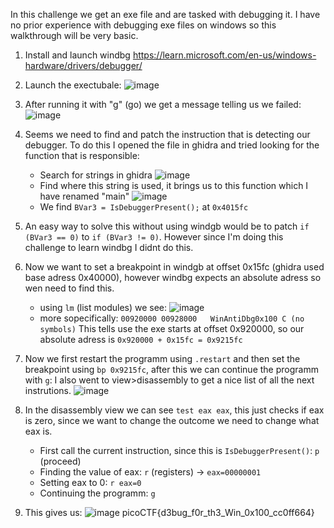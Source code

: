 In this challenge we get an exe file and are tasked with debugging it. I have no prior experience with debugging exe files on windows so this walkthrough will be very basic.

1) Install and launch windbg https://learn.microsoft.com/en-us/windows-hardware/drivers/debugger/

2) Launch the exectubale:
   ![image](https://github.com/user-attachments/assets/7b3ee390-fdb9-471c-8d53-8676fb28c4bc)

3) After running it with "g" (go) we get a message telling us we failed:
   ![image](https://github.com/user-attachments/assets/ca51deb7-b615-4fa9-b49a-568873efbf5a)

4) Seems we need to find and patch the instruction that is detecting our debugger. To do this I opened the file in ghidra and tried looking for the function that is responsible:
   - Search for strings in ghidra
     ![image](https://github.com/user-attachments/assets/837861dc-6e27-4e0b-94c2-d0ac9af1b633)
   - Find where this string is used, it brings us to this function which I have renamed "main"
     ![image](https://github.com/user-attachments/assets/9a511bf0-97fc-4072-afb3-9d4bebd67ce8)
   - We find `BVar3 = IsDebuggerPresent();` at `0x4015fc`

  5) An easy way to solve this without using windgb would be to patch `if (BVar3 == 0)` to `if (BVar3 != 0)`. However since I'm doing this challenge to learn windbg I didnt do this.
  6) Now we want to set a breakpoint in windgb at offset 0x15fc (ghidra used base adress 0x40000), however windbg expects an absolute adress so wen need to find this.
     - using `lm` (list modules) we see:
       ![image](https://github.com/user-attachments/assets/8f58062d-f89c-4645-8bde-b047db0a50eb)
     - more sopecifically: `00920000 00928000   WinAntiDbg0x100 C (no symbols)`
     This tells use the exe starts at offset 0x920000, so our absolute adress is `0x920000 + 0x15fc = 0x9215fc`
  7) Now we first restart the programm using `.restart` and then set the breakpoint using `bp 0x9215fc`, after this we can continue the programm with `g`:
     I also went to view>disassembly to get a nice list of all the next instrutions.
     ![image](https://github.com/user-attachments/assets/c798407f-cae8-4bd3-91c3-7bc3a1867617)
  8) In the disassembly view we can see `test eax eax`, this just checks if eax is zero, since we want to change the outcome we need to change what eax is.
     - First call the current instruction, since this is `IsDebuggerPresent()`: `p` (proceed)
     - Finding the value of eax: `r` (registers) -> `eax=00000001`
     - Setting eax to 0: `r eax=0`
     - Continuing the programm: `g`
  9) This gives us:
      ![image](https://github.com/user-attachments/assets/98b8917e-9e6c-4311-a170-f51b4bb7006b)
     picoCTF{d3bug_f0r_th3_Win_0x100_cc0ff664}

     
  
    

     
       


   

